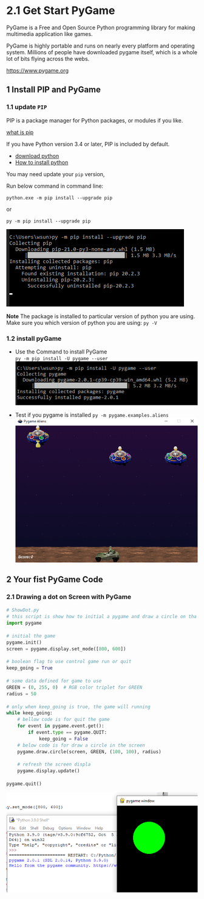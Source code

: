 # 2.1 Get Start PyGame

PyGame is a Free and Open Source Python programming library for making multimedia application like games.

PyGame is highly portable and runs on nearly every platform and operating
system. Millions of people have downloaded pygame itself, which is a whole lot of
bits flying across the webs.

<https://www.pygame.org>

## 1 Install PIP and PyGame

### 1.1 update  `PIP`

PIP is a package manager for Python packages, or modules if you like.

[what is pip](https://www.w3schools.com/python/python_pip.asp)

If you have Python version 3.4 or later, PIP is included by default.

- [download python](https://www.python.org/downloads/)
- [How to install python](https://onedrive.live.com/?authkey=%21ABw%2DLzmG9zyRWFA&cid=61E2F373B0D0BEF9&id=61E2F373B0D0BEF9%2150723&parId=61E2F373B0D0BEF9%2150531&o=OneUp)

You may need update your `pip` version,

Run below command in command line:

```shell
python.exe -m pip install --upgrade pip
```

or

```shell
py -m pip install --upgrade pip
```

![update pip](../python/2_LearnPython/10.1.1_updatePiP.png)

**Note**
The package is installed to particular version of python you are using.
Make sure you which version of python you are using:
`py -V`

### 1.2 install pyGame

- Use the Command to install PyGame  
`py -m pip install -U pygame --user`
![install pygame](../python/2_LearnPython/10.1.2_installPyGame.png)

- Test if you pygame is installed
`py -m pygame.examples.aliens`
![test pygame](../python/2_LearnPython/10.1.2_testPyGame.png)

## 2 Your fist PyGame Code

### 2.1 Drawing a dot on Screen with PyGame

```python
# ShowDot.py
# this script is show how to initial a pygame and draw a circle on tha page
import pygame

# initial the game
pygame.init()
screen = pygame.display.set_mode([800, 600])

# boolean flag to use control game run or quit
keep_going = True

# some data defined for game to use
GREEN = (0, 255, 0)  # RGB color triplet for GREEN
radius = 50

# only when keep_going is true, the game will running
while keep_going:
    # bellow code is for quit the game
    for event in pygame.event.get():
        if event.type == pygame.QUIT:
            keep_going = False
    # below code is for draw a circle in the screen
    pygame.draw.circle(screen, GREEN, (100, 100), radius)

    # refresh the screen displa
    pygame.display.update()

pygame.quit()
```

![dot](../python/2_LearnPython/10.1.3-1_dot.png)